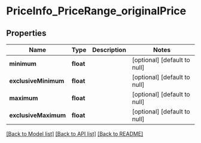 # PriceInfo_PriceRange_originalPrice

## Properties
Name | Type | Description | Notes
------------ | ------------- | ------------- | -------------
**minimum** | **float** |  | [optional] [default to null]
**exclusiveMinimum** | **float** |  | [optional] [default to null]
**maximum** | **float** |  | [optional] [default to null]
**exclusiveMaximum** | **float** |  | [optional] [default to null]

[[Back to Model list]](../README.md#documentation-for-models) [[Back to API list]](../README.md#documentation-for-api-endpoints) [[Back to README]](../README.md)


